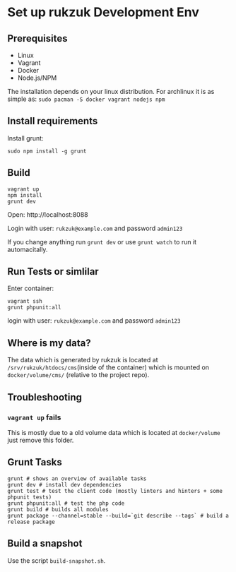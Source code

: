 # Set up rukzuk Development Env

## Prerequisites

* Linux
* Vagrant
* Docker
* Node.js/NPM

The installation depends on your linux distribution. For archlinux it is as simple as: `sudo pacman -S docker vagrant nodejs npm`

## Install requirements

Install grunt:

```
sudo npm install -g grunt
```

## Build

```
vagrant up
npm install
grunt dev
```

Open: http://localhost:8088

Login with user: `rukzuk@example.com` and password `admin123`

If you change anything run `grunt dev` or use `grunt watch` to run it automacitally.

## Run Tests or simlilar

Enter container:

```
vagrant ssh
grunt phpunit:all
```

login with user: `rukzuk@example.com` and password `admin123`

## Where is my data?

The data which is generated by rukzuk is located at `/srv/rukzuk/htdocs/cms`(inside of the container) which is mounted on `docker/volume/cms/` (relative to the project repo).

## Troubleshooting

### `vagrant up` fails

This is mostly due to a old volume data which is located at `docker/volume` just remove this folder.


## Grunt Tasks

	grunt # shows an overview of available tasks
	grunt dev # install dev dependencies
	grunt test # test the client code (mostly linters and hinters + some phpunit tests)
	grunt phpunit:all # test the php code
	grunt build # builds all modules
	grunt package --channel=stable --build=`git describe --tags` # build a release package
  
## Build a snapshot

Use the script `build-snapshot.sh`.
